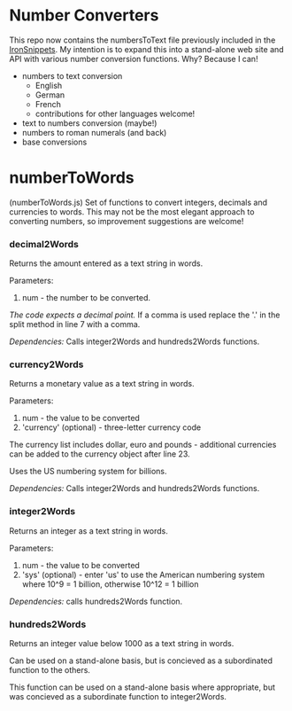 # Number Converters

This repo now contains the numbersToText file previously included in the [IronSnippets](https://github.com/mjkeeble/IronSnippets). My intention is to expand this into a stand-alone web site and API with various number conversion functions. Why? Because I can!
* numbers to text conversion
  * English
  * German
  * French
  * contributions for other languages welcome!
* text to numbers conversion (maybe!)
* numbers to roman numerals (and back)
* base conversions

# numberToWords
(numberToWords.js)
Set of functions to convert integers, decimals and currencies to words.
This may not be the most elegant approach to converting numbers, so improvement suggestions are welcome!

### decimal2Words
Returns the amount entered as a text string in words.

Parameters:
1. num - the number to be converted.

*The code expects a decimal point.* If a comma is used replace the '.' in the split method in line 7 with a comma.

*Dependencies:* Calls integer2Words and hundreds2Words functions.

### currency2Words
Returns a monetary value as a text string in words. 

Parameters:
1. num - the value to be converted
1. 'currency' (optional) - three-letter currency code

The currency list includes dollar, euro and pounds - additional currencies can be added to the currency object after line 23.

Uses the US numbering system for billions.

*Dependencies:* Calls integer2Words and hundreds2Words functions. 

### integer2Words
Returns an integer as a text string in words.

Parameters:
1. num - the value to be converted
1. 'sys' (optional) - enter 'us' to use the American numbering system where 10^9 = 1 billion, otherwise 10^12 = 1 billion

*Dependencies:* calls hundreds2Words function.

### hundreds2Words
Returns an integer value below 1000 as a text string in words.

Can be used on a stand-alone basis, but is concieved as a subordinated function to the others.

This function can be used on a stand-alone basis where appropriate, but was concieved as a subordinate function to integer2Words.

